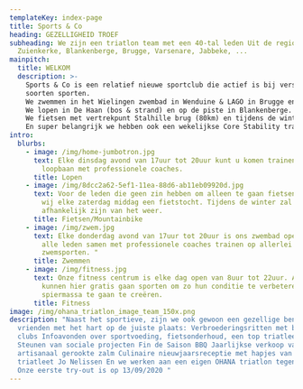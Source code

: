 ```yaml
---
templateKey: index-page
title: Sports & Co
heading: GEZELLIGHEID TROEF
subheading: We zijn een triatlon team met een 40-tal leden Uit de regio De Haan,
  Zuienkerke, Blankenberge, Brugge, Varsenare, Jabbeke, ...
mainpitch:
  title: WELKOM
  description: >-
    Sports & Co is een relatief nieuwe sportclub die actief is bij verschillende
    soorten sporten. 
    We zwemmen in het Wielingen zwembad in Wenduine & LAGO in Brugge en in de Sint-Pieters plas in Brugge
    We lopen in De Haan (bos & strand) en op de piste in Blankenberge.
    We fietsen met vertrekpunt Stalhille brug (80km) en tijdens de winter (afhankelijk van het weer) met de mountainbike in De Haan en omstreken.
    En super belangrijk we hebben ook een wekelijkse Core Stability training. 
intro:
  blurbs:
    - image: /img/home-jumbotron.jpg
      text: Elke dinsdag avond van 17uur tot 20uur kunt u komen trainen op onze
        loopbaan met professionele coaches.
      title: Lopen
    - image: /img/8dcc2a62-5ef1-11ea-88d6-ab11eb09920d.jpg
      text: Voor de leden die geen zin hebben om alleen te gaan fietsen organiseren
        wij elke zaterdag middag een fietstocht. Tijdens de winter zal dit
        afhankelijk zijn van het weer.
      title: Fietsen/Mountainbike
    - image: /img/zwem.jpg
      text: Elke donderdag avond van 17uur tot 20uur is ons zwembad open, hier kunnen
        alle leden samen met professionele coaches trainen op allerlei
        zwemsporten. "
      title: Zwemmen
    - image: /img/fitness.jpg
      text: Onze fitness centrum is elke dag open van 8uur tot 22uur. Alle leden
        kunnen hier gratis gaan sporten om zo hun conditie te verbeteren of
        spiermassa te gaan te creëren.
      title: Fitness
image: /img/ohana_triatlon_image_team_150x.png
description: "Naast het sportieve, zijn we ook gewoon een gezellige bende
  vrienden met het hart op de juiste plaats: Verbroederingsritten met bevriende
  clubs Infoavonden over sportvoeding, fietsonderhoud, een top triatleet, ...
  Steunen van sociale projecten Fin de Saison BBQ Jaarlijkse verkoop van OHANA
  artisanaal gerookte zalm Culinaire nieuwjaarsreceptie met hapjes van Chef
  triatleet Jo Nelissen En we werken aan een eigen OHANA triatlon tegen 2022 !
  Onze eerste try-out is op 13/09/2020 "
---
```


